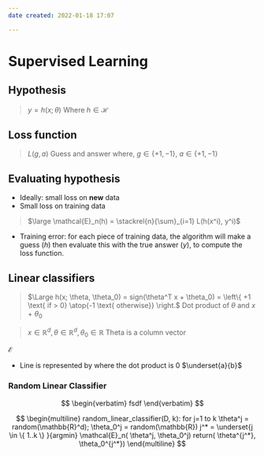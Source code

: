 ```yaml
---
date created: 2022-01-18 17:07

---
```


# Supervised Learning

## Hypothesis

> $y = h(x; \theta)$
> Where $h \in \mathcal{H}$

## Loss function

> $L(g, a)$
> Guess and answer where, $g \in \{ +1, -1 \}$, $a \in \{ +1, -1 \}$

## Evaluating hypothesis

- Ideally: small loss on **new** data
- Small loss on training data

> $\large \mathcal{E}_n(h) = \stackrel{n}{\sum}_{i=1} L(h(x^i), y^i)$

- Training error: for each piece of training data, the algorithm will make a guess ($h$) then evaluate this with the true answer ($y$), to compute the loss function.


## Linear classifiers

> $\Large h(x; \theta, \theta_0) = sign(\theta^T x + \theta_0) = \left\{ +1 \text{ if > 0} \atop{-1 \text{ otherwise}} \right.$
> Dot product of $\theta$ and $x$ + $\theta_0$

> $x \in \mathbb{R}^d, \theta \in \mathbb{R}^d, \theta_0 \in \mathbb{R}$
> Theta is a column vector

$\mathcal{E}$

- Line is represented by where the dot product is 0
$\underset{a}{b}$
### Random Linear Classifier
$$
\begin{verbatim}
fsdf
\end{verbatim}
$$

$$
\begin{multiline}
random_linear_classifier(D, k):
	for j=1 to k
		\theta^j = random(\mathbb{R}^d); \theta_0^j = random(\mathbb{R})
	j^* = \underset{j \in \{ 1..k \} }{argmin} \mathcal{E}_n( \theta^j, \theta_0^j)
	return( \theta^{j^*}, \theta_0^{j^*})
\end{multiline}
$$